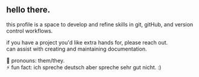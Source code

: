 ## hello there.
this profile is a space to develop and refine skills in git, gitHub, and version control workflows.

if you have a project you'd like extra hands for, please reach out.  
can assist with creating and maintaining documentation.  

💬 pronouns: them/they.  
⚡ fun fact: ich spreche deutsch aber spreche sehr gut nicht. :) 
